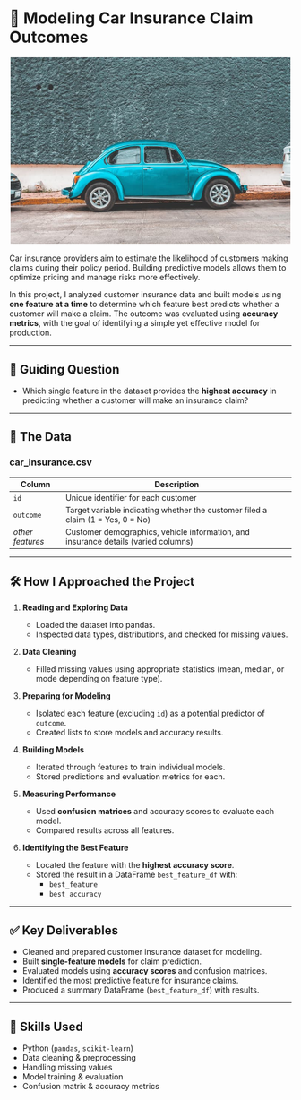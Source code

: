 # 🚗 Modeling Car Insurance Claim Outcomes  

<center><img src="car.jpg" width=500></center>  

Car insurance providers aim to estimate the likelihood of customers making claims during their policy period. Building predictive models allows them to optimize pricing and manage risks more effectively.  

In this project, I analyzed customer insurance data and built models using **one feature at a time** to determine which feature best predicts whether a customer will make a claim. The outcome was evaluated using **accuracy metrics**, with the goal of identifying a simple yet effective model for production.  

---

## 📌 Guiding Question  
- Which single feature in the dataset provides the **highest accuracy** in predicting whether a customer will make an insurance claim?  

---

## 📂 The Data  

### **car_insurance.csv**  
| Column      | Description                                                                 |  
|-------------|-----------------------------------------------------------------------------|  
| `id`        | Unique identifier for each customer                                         |  
| `outcome`   | Target variable indicating whether the customer filed a claim (1 = Yes, 0 = No) |  
| *other features* | Customer demographics, vehicle information, and insurance details (varied columns) |  

---

## 🛠️ How I Approached the Project  

1. **Reading and Exploring Data**  
   - Loaded the dataset into pandas.  
   - Inspected data types, distributions, and checked for missing values.  

2. **Data Cleaning**  
   - Filled missing values using appropriate statistics (mean, median, or mode depending on feature type).  

3. **Preparing for Modeling**  
   - Isolated each feature (excluding `id`) as a potential predictor of `outcome`.  
   - Created lists to store models and accuracy results.  

4. **Building Models**  
   - Iterated through features to train individual models.  
   - Stored predictions and evaluation metrics for each.  

5. **Measuring Performance**  
   - Used **confusion matrices** and accuracy scores to evaluate each model.  
   - Compared results across all features.  

6. **Identifying the Best Feature**  
   - Located the feature with the **highest accuracy score**.  
   - Stored the result in a DataFrame `best_feature_df` with:  
     - `best_feature`  
     - `best_accuracy`  

---

## ✅ Key Deliverables  
- Cleaned and prepared customer insurance dataset for modeling.  
- Built **single-feature models** for claim prediction.  
- Evaluated models using **accuracy scores** and confusion matrices.  
- Identified the most predictive feature for insurance claims.  
- Produced a summary DataFrame (`best_feature_df`) with results.  

---

## 🧰 Skills Used  
- Python (`pandas`, `scikit-learn`)  
- Data cleaning & preprocessing  
- Handling missing values  
- Model training & evaluation  
- Confusion matrix & accuracy metrics  
